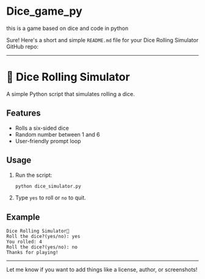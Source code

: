# Dice_game_py
this is a game based on dice and code in python

Sure! Here's a short and simple `README.md` file for your Dice Rolling Simulator GitHub repo:

---

# 🎲 Dice Rolling Simulator

A simple Python script that simulates rolling a dice.

## Features

- Rolls a six-sided dice
- Random number between 1 and 6
- User-friendly prompt loop

## Usage

1. Run the script:
   ```bash
   python dice_simulator.py
   ```
2. Type `yes` to roll or `no` to quit.

## Example

```
Dice Rolling Simulator🎲
Roll the dice?(yes/no): yes
You rolled: 4
Roll the dice?(yes/no): no
Thanks for playing!
```

---

Let me know if you want to add things like a license, author, or screenshots!
